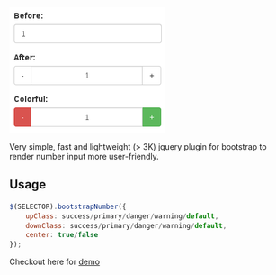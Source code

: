 ![Screenshot](screenshot.png "bootstrap-spin.js")

Very simple, fast and lightweight (> 3K) jquery plugin for bootstrap to render number input more user-friendly.

## Usage

```javascript
$(SELECTOR).bootstrapNumber({
	upClass: success/primary/danger/warning/default,
	downClass: success/primary/danger/warning/default,
	center: true/false
});
```

Checkout here for [demo](http://wpic.bitbucket.org/bootstrap-number-input/sample.html)
